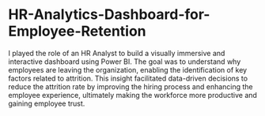 # HR-Analytics-Dashboard-for-Employee-Retention

I played the role of an HR Analyst to build a visually immersive and interactive dashboard using Power BI. The goal was to understand why employees are leaving the organization, enabling the identification of key factors related to attrition. This insight facilitated data-driven decisions to reduce the attrition rate by improving the hiring process and enhancing the employee experience, ultimately making the workforce more productive and gaining employee trust.
